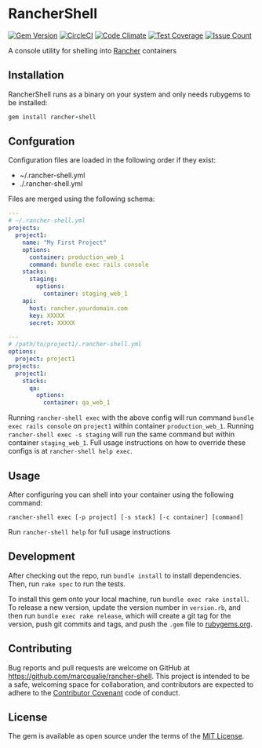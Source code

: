 # RancherShell

[![Gem Version](https://badge.fury.io/rb/rancher-shell.svg)](https://badge.fury.io/rb/rancher-shell)
[![CircleCI](https://circleci.com/gh/marcqualie/rancher-shell.svg?style=shield)](https://circleci.com/gh/marcqualie/rancher-shell)
[![Code Climate](https://codeclimate.com/github/marcqualie/rancher-shell/badges/gpa.svg)](https://codeclimate.com/github/marcqualie/rancher-shell)
[![Test Coverage](https://codeclimate.com/github/marcqualie/rancher-shell/badges/coverage.svg)](https://codeclimate.com/github/marcqualie/rancher-shell/coverage)
[![Issue Count](https://codeclimate.com/github/marcqualie/rancher-shell/badges/issue_count.svg)](https://codeclimate.com/github/marcqualie/rancher-shell)

A console utility for shelling into [Rancher](http://rancher.com) containers



## Installation

RancherShell runs as a binary on your system and only needs rubygems to be installed:

``` ruby
gem install rancher-shell
```


## Confguration

Configuration files are loaded in the following order if they exist:

- ~/.rancher-shell.yml
- ./.rancher-shell.yml

Files are merged using the following schema:

``` yaml
---
# ~/.rancher-shell.yml
projects:
  project1:
    name: "My First Project"
    options:
      container: production_web_1
      command: bundle exec rails console
    stacks:
      staging:
        options:
          container: staging_web_1
    api:
      host: rancher.yourdomain.com
      key: XXXXX
      secret: XXXXX
```

``` yaml
---
# /path/to/project1/.rancher-shell.yml
options:
  project: project1
projects:
  project1:
    stacks:
      qa:
        options:
          container: qa_web_1
```

Running `rancher-shell exec` with the above config will run command `bundle exec rails console` on `project1` within container `production_web_1`. Running `rancher-shell exec -s staging` will run the same command but within container `staging_web_1`. Full usage instructions on how to override these configs is at `rancher-shell help exec`.



## Usage

After configuring you can shell into your container using the following command:

``` shell
rancher-shell exec [-p project] [-s stack] [-c container] [command]
```

Run `rancher-shell help` for full usage instructions



## Development

After checking out the repo, run `bundle install` to install dependencies. Then, run `rake spec` to run the tests.

To install this gem onto your local machine, run `bundle exec rake install`. To release a new version, update the version number in `version.rb`, and then run `bundle exec rake release`, which will create a git tag for the version, push git commits and tags, and push the `.gem` file to [rubygems.org](https://rubygems.org).



## Contributing

Bug reports and pull requests are welcome on GitHub at https://github.com/marcqualie/rancher-shell. This project is intended to be a safe, welcoming space for collaboration, and contributors are expected to adhere to the [Contributor Covenant](http://contributor-covenant.org) code of conduct.



## License

The gem is available as open source under the terms of the [MIT License](http://opensource.org/licenses/MIT).
